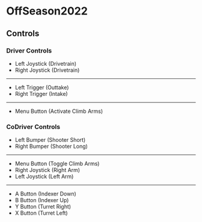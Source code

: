 # OffSeason2022

## Controls

### Driver Controls
- Left Joystick (Drivetrain)
- Right Joystick (Drivetrain)
-------------------------------------------------
- Left Trigger (Outtake)
- Right Trigger (Intake)
-------------------------------------------------
- Menu Button (Activate Climb Arms)


### CoDriver Controls
- Left Bumper (Shooter Short)
- Right Bumper (Shooter Long)
-------------------------------------------------
- Menu Button (Toggle Climb Arms)
- Right Joystick (Right Arm)
- Left Joystick (Left Arm)
-------------------------------------------------
- A Button (Indexer Down)
- B Button (Indexer Up)
- Y Button (Turret Right)
- X Button (Turret Left)

